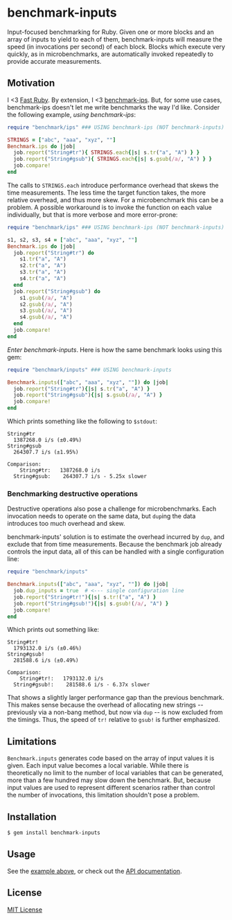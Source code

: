 # benchmark-inputs

Input-focused benchmarking for Ruby.  Given one or more blocks and an
array of inputs to yield to each of them, benchmark-inputs will measure
the speed (in invocations per second) of each block.  Blocks which
execute very quickly, as in microbenchmarks, are automatically invoked
repeatedly to provide accurate measurements.


## Motivation

I <3 [Fast Ruby][fast-ruby].  By extension, I <3 [benchmark-ips].  But,
for some use cases, benchmark-ips doesn't let me write benchmarks the
way I'd like.  Consider the following example, *using benchmark-ips*:

```ruby
require "benchmark/ips" ### USING benchmark-ips (NOT benchmark-inputs)

STRINGS = ["abc", "aaa", "xyz", ""]
Benchmark.ips do |job|
  job.report("String#tr"){ STRINGS.each{|s| s.tr("a", "A") } }
  job.report("String#gsub"){ STRINGS.each{|s| s.gsub(/a/, "A") } }
  job.compare!
end
```

The calls to `STRINGS.each` introduce performance overhead that skews
the time measurements.  The less time the target function takes, the
more relative overhead, and thus more skew.  For a microbenchmark this
can be a problem.  A possible workaround is to invoke the function on
each value individually, but that is more verbose and more error-prone:

```ruby
require "benchmark/ips" ### USING benchmark-ips (NOT benchmark-inputs)

s1, s2, s3, s4 = ["abc", "aaa", "xyz", ""]
Benchmark.ips do |job|
  job.report("String#tr") do
    s1.tr("a", "A")
    s2.tr("a", "A")
    s3.tr("a", "A")
    s4.tr("a", "A")
  end
  job.report("String#gsub") do
    s1.gsub(/a/, "A")
    s2.gsub(/a/, "A")
    s3.gsub(/a/, "A")
    s4.gsub(/a/, "A")
  end
  job.compare!
end
```

*Enter benchmark-inputs*.  Here is how the same benchmark looks using
this gem: <a name="example1"></a>

```ruby
require "benchmark/inputs" ### USING benchmark-inputs

Benchmark.inputs(["abc", "aaa", "xyz", ""]) do |job|
  job.report("String#tr"){|s| s.tr("a", "A") }
  job.report("String#gsub"){|s| s.gsub(/a/, "A") }
  job.compare!
end
```

Which prints something like the following to `$stdout`:

```
String#tr
  1387268.0 i/s (±0.49%)
String#gsub
  264307.7 i/s (±1.95%)

Comparison:
    String#tr:   1387268.0 i/s
  String#gsub:    264307.7 i/s - 5.25x slower
```


### Benchmarking destructive operations

Destructive operations also pose a challenge for microbenchmarks.  Each
invocation needs to operate on the same data, but `dup`ing the data
introduces too much overhead and skew.

benchmark-inputs' solution is to estimate the overhead incurred by
`dup`, and exclude that from time measurements.  Because the benchmark
job already controls the input data, all of this can be handled with a
single configuration line:

```ruby
require "benchmark/inputs"

Benchmark.inputs(["abc", "aaa", "xyz", ""]) do |job|
  job.dup_inputs = true  # <--- single configuration line
  job.report("String#tr!"){|s| s.tr!("a", "A") }
  job.report("String#gsub!"){|s| s.gsub!(/a/, "A") }
  job.compare!
end
```

Which prints out something like:

```
String#tr!
  1793132.0 i/s (±0.46%)
String#gsub!
  281588.6 i/s (±0.49%)

Comparison:
    String#tr!:   1793132.0 i/s
  String#gsub!:    281588.6 i/s - 6.37x slower
```

That shows a slightly larger performance gap than the previous
benchmark.  This makes sense because the overhead of allocating new
strings -- previously via a non-bang method, but now via `dup` -- is now
excluded from the timings.  Thus, the speed of `tr!` relative to `gsub!`
is further emphasized.


## Limitations

`Benchmark.inputs` generates code based on the array of input values it
is given.  Each input value becomes a local variable.  While there is
theoretically no limit to the number of local variables that can be
generated, more than a few hundred may slow down the benchmark.  But,
because input values are used to represent different scenarios rather
than control the number of invocations, this limitation shouldn't pose a
problem.


## Installation

```bash
$ gem install benchmark-inputs
```


## Usage

See the [example above](#example1), or check out the
[API documentation](http://www.rubydoc.info/gems/benchmark-inputs).


## License

[MIT License](http://opensource.org/licenses/MIT)




[fast-ruby]: https://github.com/JuanitoFatas/fast-ruby
[benchmark-ips]: https://rubygems.org/gems/benchmark-ips
